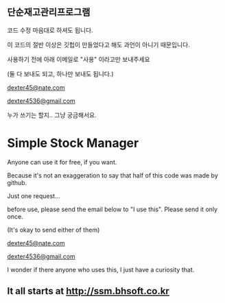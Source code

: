 ## 단순재고관리프로그램
코드 수정 마음대로 하셔도 됩니다. 

이 코드의 절반 이상은 깃헙이 만들었다고 해도 과언이 아니기 때문입니다.

사용하기 전에 아래 이메일로 "사용" 이라고만 보내주세요

(둘 다 보내도 되고, 하나만 보내도 됩니다.)

dexter45@nate.com

dexter4536@gmail.com

누가 쓰기는 할지.. 그냥 궁금해서요.

# Simple Stock Manager
Anyone can use it for free, if you want.

Because it's not an exaggeration to say that half of this code was made by github.

Just one request...

before use, please send the email below to "I use this". Please send it only once.

(It's okay to send either of them)

dexter45@nate.com

dexter4536@gmail.com

I wonder if there anyone who uses this, I just have a curiosity that.

## It all starts at http://ssm.bhsoft.co.kr

